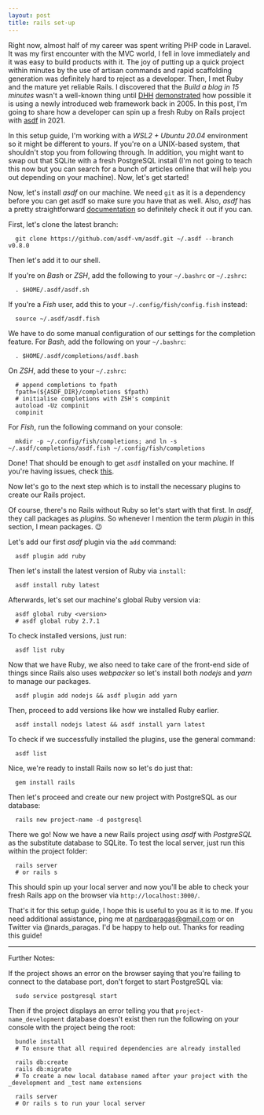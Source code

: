 ```yaml
---
layout: post
title: rails set·up
---
```


Right now, almost half of my career was spent writing PHP code in Laravel. It was my first encounter with the MVC world, I fell in love immediately and it was easy to build products with it. The joy of putting up a quick project within minutes by the use of artisan commands and rapid scaffolding generation was definitely hard to reject as a developer. Then, I met Ruby and the mature yet reliable Rails. I discovered that the _Build a blog in 15 minutes_ wasn't a well-known thing until [DHH](https://twitter.com/dhh) [demonstrated](https://youtu.be/Gzj723LkRJY) how possible it is using a newly introduced web framework back in 2005. In this post, I'm going to share how a developer can spin up a fresh Ruby on Rails project with [asdf](https://github.com/asdf-vm/asdf) in 2021.

In this setup guide, I'm working with a _WSL2 + Ubuntu 20.04_ environment so it might be different to yours. If you're on a UNIX-based system, that shouldn't stop you from following through. In addition, you might want to swap out that SQLite with a fresh PostgreSQL install (I'm not going to teach this now but you can search for a bunch of articles online that will help you out depending on your machine). Now, let's get started!

Now, let's install _asdf_ on our machine. We need `git` as it is a dependency before you can get asdf so make sure you have that as well. Also, _asdf_ has a pretty straightforward [documentation](https://asdf-vm.com/#/core-manage-asdf) so definitely check it out if you can.

First, let's clone the latest branch:

```shell
  git clone https://github.com/asdf-vm/asdf.git ~/.asdf --branch v0.8.0
```

Then let's add it to our shell.

If you're on _Bash_ or _ZSH_, add the following to your `~/.bashrc` or `~/.zshrc`:

```shell
  . $HOME/.asdf/asdf.sh
```

If you're a _Fish_ user, add this to your `~/.config/fish/config.fish` instead:

```shell
  source ~/.asdf/asdf.fish
```

We have to do some manual configuration of our settings for the completion feature. For _Bash_, add the following on your `~/.bashrc`:

```shell
  . $HOME/.asdf/completions/asdf.bash
```

On _ZSH_, add these to your `~/.zshrc`:

```shell
  # append completions to fpath
  fpath=(${ASDF_DIR}/completions $fpath)
  # initialise completions with ZSH's compinit
  autoload -Uz compinit
  compinit
```

For _Fish_, run the following command on your console:

```shell
  mkdir -p ~/.config/fish/completions; and ln -s ~/.asdf/completions/asdf.fish ~/.config/fish/completions
```

Done! That should be enough to get `asdf` installed on your machine. If you're having issues, check [this](https://asdf-vm.com/#/core-manage-asdf?id=having-issues).

Now let's go to the next step which is to install the necessary plugins to create our Rails project.

Of course, there's no Rails without Ruby so let's start with that first. In _asdf_, they call packages as _plugins_. So whenever I mention the term _plugin_ in this section, I mean packages. 😉

Let's add our first _asdf_ plugin via the `add` command:

```shell
  asdf plugin add ruby
```

Then let's install the latest version of Ruby via `install`:

```shell
  asdf install ruby latest
```

Afterwards, let's set our machine's global Ruby version via:

```shell
  asdf global ruby <version>
  # asdf global ruby 2.7.1
```

To check installed versions, just run:

```shell
  asdf list ruby
```

Now that we have Ruby, we also need to take care of the front-end side of things since Rails also uses _webpacker_ so let's install both _nodejs_ and _yarn_ to manage our packages.

```shell
  asdf plugin add nodejs && asdf plugin add yarn
```

Then, proceed to add versions like how we installed Ruby earlier.

```shell
  asdf install nodejs latest && asdf install yarn latest
```

To check if we successfully installed the plugins, use the general command:

```shell
  asdf list
```

Nice, we're ready to install Rails now so let's do just that:

```shell
  gem install rails
```

Then let's proceed and create our new project with PostgreSQL as our database:

```shell
  rails new project-name -d postgresql
```

There we go! Now we have a new Rails project using _asdf_ with _PostgreSQL_ as the substitute database to SQLite. To test the local server, just run this within the project folder:

```shell
  rails server
  # or rails s
```

This should spin up your local server and now you'll be able to check your fresh Rails app on the browser via `http://localhost:3000/`.

That's it for this setup guide, I hope this is useful to you as it is to me. If you need additional assistance, ping me at nardparagas@gmail.com or on Twitter via @nards_paragas. I'd be happy to help out. Thanks for reading this guide!

<hr/>

Further Notes:

If the project shows an error on the browser saying that you're failing to connect to the database port, don't forget to start PostgreSQL via:

```shell
  sudo service postgresql start
```

Then if the project displays an error telling you that `project-name_development` database doesn't exist then run the following on your console with the project being the root:

```shell
  bundle install
  # To ensure that all required dependencies are already installed

  rails db:create
  rails db:migrate
  # To create a new local database named after your project with the _development and _test name extensions

  rails server
  # Or rails s to run your local server
```
